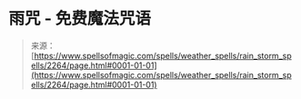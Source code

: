 <!--yml

category: 未分类

date: 2024-06-12 18:35:50

-->

# 雨咒 - 免费魔法咒语

> 来源：[https://www.spellsofmagic.com/spells/weather_spells/rain_storm_spells/2264/page.html#0001-01-01](https://www.spellsofmagic.com/spells/weather_spells/rain_storm_spells/2264/page.html#0001-01-01)
